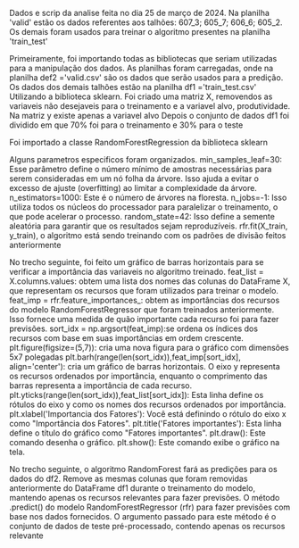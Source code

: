 Dados e scrip da analise feita no dia 25 de março de 2024. Na planilha 'valid' estão os dados referentes aos talhões: 607_3; 605_7; 606_6; 605_2. Os demais foram usados para treinar o algoritmo presentes na planilha 'train_test'

Primeiramente, foi importando todas as bibliotecas que seriam utilizadas para a manipulação dos dados.
As planilhas foram carregadas, onde na planilha def2 ='valid.csv' são os dados que serão usados para a predição. Os dados dos demais talhões estão na planilha df1 ='train_test.csv'
Utilizando a biblioteca sklearn. Foi criado uma matriz X, removendos as variaveis não desejaveis para o treinamento e a variavel alvo, produtividade.
Na matriz y existe apenas a variavel alvo
Depois o conjunto de dados df1 foi dividido em que 70% foi para o treinamento e 30% para o teste

Foi importado a classe RandomForestRegression da biblioteca sklearn

Alguns parametros especificos foram organizados. min_samples_leaf=30: Esse parâmetro define o número mínimo de amostras necessárias para serem consideradas em um nó folha da árvore. Isso ajuda a evitar o excesso de ajuste (overfitting) ao limitar a complexidade da árvore.
n_estimators=1000: Este é o número de árvores na floresta.
n_jobs=-1: Isso utiliza todos os núcleos do processador para paralelizar o treinamento, o que pode acelerar o processo.
random_state=42: Isso define a semente aleatória para garantir que os resultados sejam reproduzíveis.
rfr.fit(X_train, y_train), o algoritmo está sendo treinando com os padrões de divisão feitos anteriormente

No trecho seguinte, foi feito um gráfico de barras horizontais para se verificar a importância das variaveis no algoritmo treinado.
feat_list = X.columns.values: obtem uma lista dos nomes das colunas do DataFrame X, que representam os recursos que foram utilizados para treinar o modelo.
feat_imp = rfr.feature_importances_: obtem as importâncias dos recursos do modelo RandomForestRegressor que foram treinados anteriormente. Isso fornece uma medida de quão importante cada recurso foi para fazer previsões.
sort_idx = np.argsort(feat_imp):se ordena os índices dos recursos com base em suas importâncias em ordem crescente.
plt.figure(figsize=(5,7)):  cria uma nova figura para o gráfico com dimensões 5x7 polegadas
plt.barh(range(len(sort_idx)),feat_imp[sort_idx], align='center'): cria um gráfico de barras horizontais. O eixo y representa os recursos ordenados por importância, enquanto o comprimento das barras representa a importância de cada recurso.
plt.yticks(range(len(sort_idx)),feat_list[sort_idx]): Esta linha define os rótulos do eixo y como os nomes dos recursos ordenados por importância.
plt.xlabel('Importancia dos Fatores'): Você está definindo o rótulo do eixo x como "Importância dos Fatores".
plt.title('Fatores importantes'): Esta linha define o título do gráfico como "Fatores importantes".
plt.draw(): Este comando desenha o gráfico.
plt.show(): Este comando exibe o gráfico na tela.

No trecho seguinte, o algoritmo RandomForest fará as predições para os dados do df2.
Remove as mesmas colunas que foram removidas anteriormente do DataFrame df1 durante o treinamento do modelo, mantendo apenas os recursos relevantes para fazer previsões.
O método .predict() do modelo RandomForestRegressor (rfr) para fazer previsões com base nos dados fornecidos. O argumento passado para este método é o conjunto de dados de teste pré-processado, contendo apenas os recursos relevante
